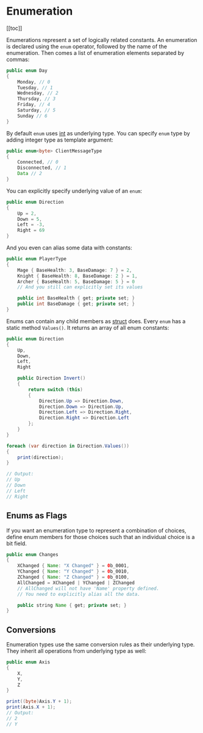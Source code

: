 # Enumeration
[[toc]]

Enumerations represent a set of logically related constants. An enumeration is declared using the ```enum``` operator, followed by the name of the enumeration. Then comes a list of enumeration elements separated by commas:

```java
public enum Day
{
    Monday, // 0
    Tuesday, // 1
    Wednesday, // 2
    Thursday, // 3
    Friday, // 4
    Saturday, // 5
    Sunday // 6
}
```

By default ```enum``` uses [int](/) as underlying type. You can specify ```enum``` type by adding integer type as template argument:
```java
public enum<byte> ClientMessageType
{
    Connected, // 0
    Disconnected, // 1
    Data // 2
}
```

You can explicitly specify underlying value of an ```enum```:
```java
public enum Direction
{
    Up = 2,
    Down = 5,
    Left = -3,
    Right = 69
}
```

And you even can alias some data with constants:
```java
public enum PlayerType
{
    Mage { BaseHealth: 3, BaseDamage: 7 } = 2,
    Knight { BaseHealth: 8, BaseDamage: 2 } = 1,
    Archer { BaseHealth: 5, BaseDamage: 5 } = 0
    // And you still can explicitly set its values

    public int BaseHealth { get; private set; }
    public int BaseDamage { get; private set; }
}
```
Enums can contain any child members as [struct](/) does. Every ```enum``` has a static method ```Values()```. It returns an array of all enum constants:

```cs
public enum Direction
{
    Up,
    Down,
    Left,
    Right

    public Direction Invert()
    {
        return switch (this)
        {
            Direction.Up => Direction.Down,
            Direction.Down => Direction.Up,
            Direction.Left => Direction.Right,
            Direction.Right => Direction.Left
        };
    }
}

foreach (var direction in Direction.Values())
{
    print(direction);
}

// Output:
// Up
// Down
// Left
// Right
```

## Enums as Flags
If you want an enumeration type to represent a combination of choices, define enum members for those choices such that an individual choice is a bit field.
```java
public enum Changes
{
    XChanged { Name: "X Changed" } = 0b_0001,
    YChanged { Name: "Y Changed" } = 0b_0010,
    ZChanged { Name: "Z Changed" } = 0b_0100,
    AllChanged = XChanged | YChanged | ZChanged
    // AllChanged will not have 'Name' property defined.
    // You need to explicitly alias all the data.

    public string Name { get; private set; }
}
```

## Conversions
Enumeration types use the same conversion rules as their underlying type. They inherit all operations from underlying type as well:
```cs
public enum Axis
{
    X,
    Y,
    Z
}

print((byte)Axis.Y + 1);
print(Axis.X + 1);
// Output: 
// 2
// Y
```